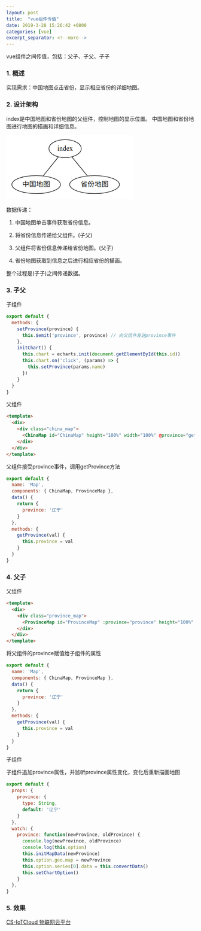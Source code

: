 ```yaml
---
layout: post
title:  "vue组件传值"
date: 2019-3-28 15:26:42 +0800
categories: [vue]
excerpt_separator: <!--more-->
---
```


vue组件之间传值，包括：父子、子父、子子

<!--more-->

### 1. 概述

实现需求：中国地图点击省份，显示相应省份的详细地图。

### 2. 设计架构

index是中国地图和省份地图的父组件，控制地图的显示位置。
中国地图和省份地图进行地图的描画和详细信息。

![pic](/assets/img/2019-04-16_09-49-52.png)

数据传递：

1. 中国地图单击事件获取省份信息。

2. 将省份信息传递给父组件。(子父)

3. 父组件将省份信息传递给省份地图。(父子)

4. 省份地图获取到信息之后进行相应省份的描画。

整个过程是(子子)之间传递数据。

### 3. 子父

子组件

```js
export default {
  methods: {
    setProvince(province) {
      this.$emit('province', province) // 向父组件发送province事件
    },
    initChart() {
      this.chart = echarts.init(document.getElementById(this.id))
      this.chart.on('click', (params) => {
        this.setProvince(params.name)
      })
    }
  }
}
```

父组件

```html
<template>
  <div>
    <div class="china_map">
      <ChinaMap id="ChinaMap" height="100%" width="100%" @province="getProvince"/>
    </div>
  </div>
</template>
```

父组件接受province事件，调用getProvince方法

```js
export default {
  name: 'Map',
  components: { ChinaMap, ProvinceMap },
  data() {
    return {
      province: '辽宁'
    }
  },
  methods: {
    getProvince(val) {
      this.province = val
    }
  }
}
```

### 4. 父子

父组件

```html
<template>
  <div>
    <div class="province_map">
      <ProvinceMap id="ProvinceMap" :province="province" height="100%" width="100%"/>
    </div>
  </div>
</template>
```

将父组件的province赋值给子组件的属性

```js
export default {
  name: 'Map',
  components: { ChinaMap, ProvinceMap },
  data() {
    return {
      province: '辽宁'
    }
  },
  methods: {
    getProvince(val) {
      this.province = val
    }
  }
}
```

子组件

子组件追加province属性，并监听province属性变化，变化后重新描画地图

```js
export default {
  props: {
    province: {
      type: String,
      default: '辽宁'
    }
  },
  watch: {
    province: function(newProvince, oldProvince) {
      console.log(newProvince, oldProvince)
      console.log(this.option)
      this.initMapData(newProvince)
      this.option.geo.map = newProvince
      this.option.series[0].data = this.convertData()
      this.setChartOption()
    }
  },
}
```

### 5. 效果

[CS-IoTCloud 物联网云平台](https://www.useloom.com/share/3198e030b29c42c8a6213b735649a1c0)